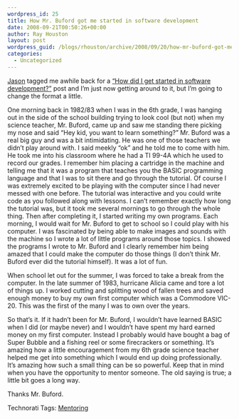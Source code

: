 ```yaml
---
wordpress_id: 25
title: How Mr. Buford got me started in software development
date: 2008-09-21T00:50:26+00:00
author: Ray Houston
layout: post
wordpress_guid: /blogs/rhouston/archive/2008/09/20/how-mr-buford-got-me-started-in-software-development.aspx
categories:
  - Uncategorized
---
```

[Jason](http://www.lostechies.com/blogs/jason_meridth/) tagged me awhile back for a [&#8220;How did I get started in software development?&#8221;](http://www.lostechies.com/blogs/jason_meridth/archive/2008/06/27/how-did-i-get-started-in-software-development.aspx) post and I&#8217;m just now getting around to it, but I&#8217;m going to change the format a little.

One morning back in 1982/83 when I was in the 6th grade, I was hanging out in the side of the school building trying to look cool (but not) when my science teacher, Mr. Buford, came up and saw me standing there picking my nose and said &#8220;Hey kid, you want to learn something?&#8221; Mr. Buford was a real big guy and was a bit intimidating. He was one of those teachers we didn&#8217;t play around with. I said meekly &#8220;ok&#8221; and he told me to come with him. He took me into his classroom where he had a TI 99-4A which he used to record our grades. I remember him placing a cartridge in the machine and telling me that it was a program that teaches you the BASIC programming language and that I was to sit there and go through the tutorial. Of course I was extremely excited to be playing with the computer since I had never messed with one before. The tutorial was interactive and you could write code as you followed along with lessons. I can&#8217;t remember exactly how long the tutorial was, but it took me several mornings to go through the whole thing. Then after completing it, I started writing my own programs. Each morning, I would wait for Mr. Buford to get to school so I could play with his computer. I was fascinated by being able to make images and sounds with the machine so I wrote a lot of little programs around those topics. I showed the programs I wrote to Mr. Buford and I clearly remember him being amazed that I could make the computer do those things (I don&#8217;t think Mr. Buford ever did the tutorial himself). It was a lot of fun.

When school let out for the summer, I was forced to take a break from the computer. In the late summer of 1983, hurricane Alicia came and tore a lot of things up. I worked cutting and splitting wood of fallen trees and saved enough money to buy my own first computer which was a Commodore VIC-20. This was the first of the many I was to own over the years.

So that&#8217;s it. If it hadn&#8217;t been for Mr. Buford, I wouldn&#8217;t have learned BASIC when I did (or maybe never) and I wouldn&#8217;t have spent my hard earned money on my first computer. Instead I probably would have bought a bag of Super Bubble and a fishing reel or some firecrackers or something. It&#8217;s amazing how a little encouragement from my 6th grade science teacher helped me get into something which I would end up doing professionally. It&#8217;s amazing how such a small thing can be so powerful. Keep that in mind when you have the opportunity to mentor someone. The old saying is true; a little bit goes a long way.

Thanks Mr. Buford.

<div class="wlWriterSmartContent" style="padding-right: 0px;padding-left: 0px;padding-bottom: 0px;margin: 0px;padding-top: 0px">
  Technorati Tags: <a href="http://technorati.com/tags/Mentoring" rel="tag">Mentoring</a>
</div>